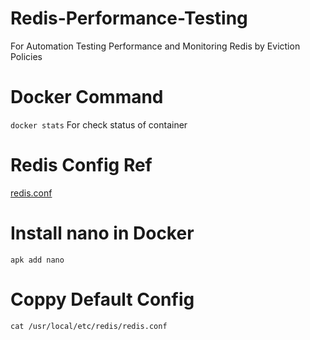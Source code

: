 # Redis-Performance-Testing
For Automation Testing Performance and Monitoring Redis by Eviction Policies


# Docker Command

`docker stats` For check status of container

# Redis Config Ref

[redis.conf](https://github.com/redis/redis/blob/unstable/redis.conf)

# Install nano in Docker

`apk add nano`

# Coppy Default Config

`cat /usr/local/etc/redis/redis.conf`